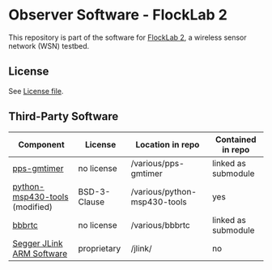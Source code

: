 # Observer Software - FlockLab 2

This repository is part of the software for [FlockLab 2](https://www.flocklab.ethz.ch/), a wireless sensor network (WSN) testbed. 

## License
See [License file](LICENSE). 

## Third-Party Software

| Component                                                                             | License      | Location in repo             | Contained in repo   |
|---------------------------------------------------------------------------------------|--------------|------------------------------|---------------------|
| [pps-gmtimer](https://github.com/kugelbit/pps-gmtimer)                                | no license   | /various/pps-gmtimer         | linked as submodule |
| [python-msp430-tools](https://github.com/zsquareplusc/python-msp430-tools) (modified) | BSD-3-Clause | /various/python-msp430-tools | yes                 |
| [bbbrtc](https://github.com/bigjosh/bbbrtc)                                           | no license   | /various/bbbrtc              | linked as submodule |
| [Segger JLink ARM Software](https://www.segger.com/downloads/jlink/JLink_Linux_arm.tgz)  | proprietary  | /jlink/                      | no                  |
